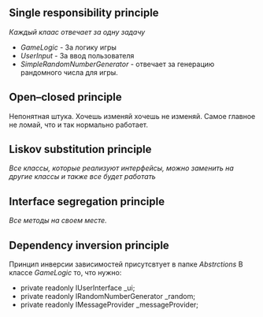 ## Single responsibility principle
*Каждый клаас отвечает за одну задачу*
- *GameLogic* - За логику игры
- *UserInput* - За ввод пользователя
- *SimpleRandomNumberGenerator* - отвечает за генерацию рандомного числа для игры.
## Open–closed principle
 Непонятная штука. Хочешь изменяй хочешь не изменяй. Самое главное не ломай, что и так нормально работает.
## Liskov substitution principle
*Все классы, которые реализуют интерфейсы, можно заменить на другие классы и также все будет работать*
## Interface segregation principle
*Все методы на своем месте.*
## Dependency inversion principle
Принцип инверсии зависимостей присутсвтует в папке _Abstrctions_
В классе *GameLogic* то, что нужно:
- private readonly IUserInterface _ui;
- private readonly IRandomNumberGenerator _random;
- private readonly IMessageProvider _messageProvider;
